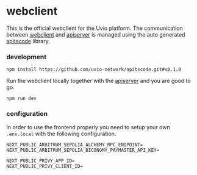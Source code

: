 # webclient

This is the official webclient for the Uvio platform. The communication between
[webclient] and [apiserver] is managed using the auto generated [apitscode]
library.



### development

```
npm install https://github.com/uvio-network/apitscode.git#v0.1.0
```

Run the webclient locally together with the [apiserver] and you are good to go.

```
npm run dev
```



### configuration

In order to use the frontend properly you need to setup your own `.env.local`
with the following configuration.

```
NEXT_PUBLIC_ARBITRUM_SEPOLIA_ALCHEMY_RPC_ENDPOINT=
NEXT_PUBLIC_ARBITRUM_SEPOLIA_BICONOMY_PAYMASTER_API_KEY=

NEXT_PUBLIC_PRIVY_APP_ID=
NEXT_PUBLIC_PRIVY_CLIENT_ID=
```



[apiserver]: https://github.com/uvio-network/apiserver
[apitscode]: https://github.com/uvio-network/apitscode
[webclient]: https://github.com/uvio-network/webclient
